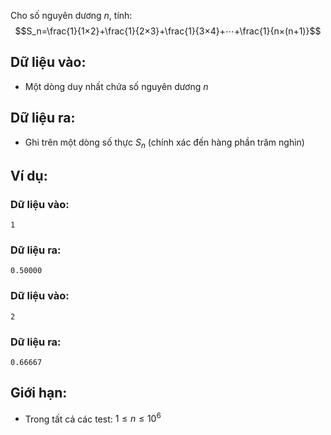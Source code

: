 Cho số nguyên dương $n$, tính:
$$S_n=\frac{1}{1×2}+\frac{1}{2×3}+\frac{1}{3×4}+⋯+\frac{1}{n×(n+1)}$$

## Dữ liệu vào:
- Một dòng duy nhất chứa số nguyên dương $n$

## Dữ liệu ra:
- Ghi trên một dòng số thực $S_n$ (chính xác đến hàng phần trăm nghìn)

## Ví dụ:
### Dữ liệu vào:
```
1
```

### Dữ liệu ra:
```
0.50000
```

### Dữ liệu vào:
```
2
```

### Dữ liệu ra:
```
0.66667
```

## Giới hạn:
- Trong tất cả các test: $1≤n≤10^6$